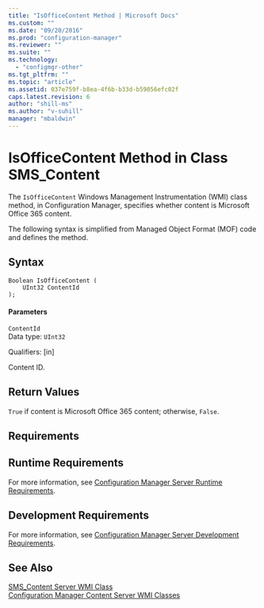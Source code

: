 ```yaml
---
title: "IsOfficeContent Method | Microsoft Docs"
ms.custom: ""
ms.date: "09/20/2016"
ms.prod: "configuration-manager"
ms.reviewer: ""
ms.suite: ""
ms.technology:
  - "configmgr-other"
ms.tgt_pltfrm: ""
ms.topic: "article"
ms.assetid: 037e759f-b8ea-4f6b-b33d-b59056efc02f
caps.latest.revision: 6
author: "shill-ms"
ms.author: "v-suhill"
manager: "mbaldwin"
---
```

# IsOfficeContent Method in Class SMS_Content
The `IsOfficeContent` Windows Management Instrumentation (WMI) class method, in Configuration Manager, specifies whether content is Microsoft Office 365 content.  

 The following syntax is simplified from Managed Object Format (MOF) code and defines the method.  

## Syntax  

```  
Boolean IsOfficeContent (  
    UInt32 ContentId  
);  

```  

#### Parameters  
 `ContentId`  
 Data type: `UInt32`  

 Qualifiers: [in]  

 Content ID.  

## Return Values  
 `True` if content is Microsoft Office 365 content; otherwise, `False`.  

## Requirements  

## Runtime Requirements  
 For more information, see [Configuration Manager Server Runtime Requirements](../../../../../develop/core/reqs/server-runtime-requirements.md).  

## Development Requirements  
 For more information, see [Configuration Manager Server Development Requirements](../../../../../develop/core/reqs/server-development-requirements.md).  

## See Also  
 [SMS_Content Server WMI Class](../../../../../develop/reference/core/servers/configure/sms_content-server-wmi-class.md)   
 [Configuration Manager Content Server WMI Classes](../../../../../develop/reference/core/servers/configure/content-server-wmi-classes.md)
